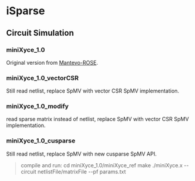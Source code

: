 # iSparse
## Circuit Simulation
### miniXyce_1.0
Original version from [Mantevo-ROSE](https://github.com/peihunglin/Mantevo-ROSE).
### miniXyce_1.0_vectorCSR
Still read netlist, replace SpMV with vector CSR SpMV implementation.
### miniXyce_1.0_modify
read sparse matrix instead of netlist, replace SpMV with vector CSR SpMV implementation.
### miniXyce_1.0_cusparse
Still read netlist, replace SpMV with new cusparse SpMV API.

> compile and run:
> cd miniXyce_1.0/miniXyce_ref
> make
> ./miniXyce.x --circuit netlistFile/matrixFile --pf params.txt
